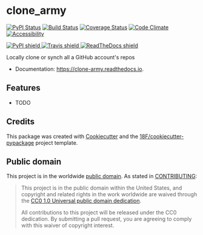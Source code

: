 # clone_army

[![PyPI Status](https://img.shields.io/pypi/v/clone_army.svg)](https://pypi.python.org/pypi/clone_army)
[![Build Status](https://img.shields.io/travis/18F/clone_army.svg?branch=master)](https://travis-ci.org/18F/clone_army)
[![Coverage Status](https://coveralls.io/repos/github/18F/clone_army.svg?branch=master)](https://coveralls.io/github/18F/clone_army?branch=master)
[![Code Climate](https://codeclimate.com/github/18F/clone_army.svg)](https://codeclimate.com/github/18F/clone_army)
[![Accessibility](https://continua11y.18f.gov/18F/clone_army?branch=master)](https://continua11y.18f.gov/18F/clone_army)


<a href="https://pypi.python.org/pypi/clone_army">
  <img src="https://img.shields.io/pypi/v/clone_army.svg"
  alt="PyPI shield">
</a>

<a href="https://travis-ci.org/18F/clone_army">
  <img src="https://img.shields.io/travis/18F/clone_army.svg"
  alt="Travis shield">
</a>

<a href="https://clone-army.readthedocs.io/en/latest/?badge=latest ">
  <img src=https://readthedocs.org/projects/clone-army/badge/?version=latest"
  alt="ReadTheDocs shield">
</a>

Locally clone or synch all a GitHub account's repos


* Documentation: https://clone-army.readthedocs.io.


## Features

* TODO

## Credits

This package was created with [Cookiecutter](https://github.com/audreyr/cookiecutter)
and the [18F/cookiecutter-pypackage](https://github.com/audreyr/cookiecutter-pypackage)
project template.

## Public domain

This project is in the worldwide [public domain](LICENSE.md). As stated in [CONTRIBUTING](CONTRIBUTING.md):

> This project is in the public domain within the United States, and copyright and related rights in the work worldwide are waived through the [CC0 1.0 Universal public domain dedication](https://creativecommons.org/publicdomain/zero/1.0/).
>
> All contributions to this project will be released under the CC0 dedication. By submitting a pull request, you are agreeing to comply with this waiver of copyright interest.
